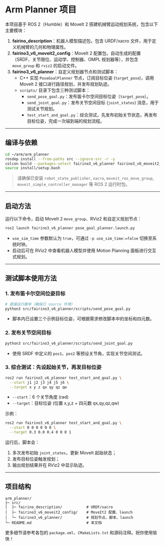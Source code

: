 # Arm Planner 项目

本项目基于 ROS 2（Humble）和 MoveIt 2 搭建机械臂运动规划系统，包含以下主要模块：

1. **fairino_description**：机器人模型描述包，包含 URDF/xacro 文件，用于定义机械臂的几何和物理属性。
2. **fairino3_v6_moveit2_config**：MoveIt 2 配置包，自动生成的配置（SRDF、关节限位、运动学、控制器、OMPL 规划器等），并包含 `move_group` 和 `rviz2` 的启动文件。
3. **fairino3_v6_planner**：自定义规划器节点和测试脚本：
   - C++ 实现 `PoseGoalPlanner` 节点，订阅目标位姿 (`target_pose`)，调用 MoveIt 2 接口进行路径规划，并发布规划轨迹。
   - `scripts/` 目录下包含三种测试脚本：
     - `send_pose_goal.py`：发布笛卡尔空间目标位姿（`target_pose`）。
     - `send_joint_goal.py`：发布关节空间目标 (`joint_states`) 消息，用于测试关节规划。
     - `test_start_and_goal.py`：综合测试，先发布初始关节状态，再发布目标位姿，完成一次端到端的规划流程。

---

## 编译与依赖

```bash
cd ~/arm/arm_planner
rosdep install --from-paths src --ignore-src -r -y
colcon build --packages-select fairino3_v6_planner fairino3_v6_moveit2_config fairino_description
source install/setup.bash
```

> 请确保已安装 `robot_state_publisher`, `xacro`, `moveit_ros_move_group`, `moveit_simple_controller_manager` 等 ROS 2 运行时包。

---

## 启动方法

运行以下命令，启动 MoveIt 2 `move_group`、RViz2 和自定义规划节点：

```bash
ros2 launch fairino3_v6_planner pose_goal_planner.launch.py
```

- `use_sim_time` 参数默认为 `true`，可通过 `-p use_sim_time:=false` 切换至系统时钟。
- 启动后可在 RViz2 中查看机器人模型并使用 Motion Planning 面板进行交互式规划。

---

## 测试脚本使用方法

### 1. 发布笛卡尔空间位姿目标

```bash
# 直接运行脚本（确保已 source 环境）
python3 src/fairino3_v6_planner/scripts/send_pose_goal.py
```

- 脚本内已设置三个示例目标位姿，可根据需求修改脚本中的坐标和四元数。

### 2. 发布关节空间目标

```bash
python3 src/fairino3_v6_planner/scripts/send_joint_goal.py
```

- 使用 SRDF 中定义的 `pos1`、`pos2` 等预设关节角，实现关节空间测试。

### 3. 综合测试：先设起始关节，再发目标位姿

```bash
ros2 run fairino3_v6_planner test_start_and_goal.py \
  --start j1 j2 j3 j4 j5 j6 \
  --target x y z qx qy qz qw
```

- `--start`：6 个关节角度 (rad)
- `--target`：目标位姿 (位置 x,y,z + 四元数 qx,qy,qz,qw)

示例：
```bash
ros2 run fairino3_v6_planner test_start_and_goal.py \
  --start 0 0 0 0 0 0 \
  --target 0.3 0.0 0.4 0 0 0 1
```

运行后，脚本会：
1. 多次发布初始 `joint_states`，更新 MoveIt 起始状态；
2. 发布目标位姿触发规划；
3. 输出规划结果并在 RViz2 中显示轨迹。

---

## 项目结构

```
arm_planner/
├─ src/
│  ├─ fairino_description/           # URDF/xacro
│  ├─ fairino3_v6_moveit2_config/    # MoveIt2 配置、launch
│  └─ fairino3_v6_planner/           # 规划节点、脚本、launch
└─ README.md                         # 本文档
```

更多细节请参考各包的 `package.xml`、`CMakeLists.txt` 和源码注释。祝你使用愉快！